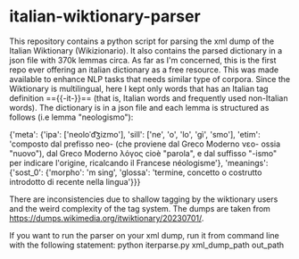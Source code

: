 # italian-wiktionary-parser
This repository contains a python script for parsing the xml dump of the Italian Wiktionary (Wikizionario). It also contains the parsed dictionary in a json file with 370k lemmas circa. As far as I'm concerned, this is the first repo ever offering an italian dictionary as a free resource. This was made available to enhance NLP tasks that needs similar type of corpora. Since the Wiktionary is multilingual, here I kept only words that has an Italian tag definition =={{-it-}}== (that is, Italian words and frequently used non-Italian words). The dictionary is in a json file and each lemma is structured as follows (i.e lemma "neologismo"):

{'meta': {'ipa': ['neoloˈd͡ʒizmo'],
  'sill': ['ne', 'o', 'lo', 'gì', 'smo'],
  'etim': 'composto dal prefisso neo-  (che proviene dal Greco Moderno νεο- ossia "nuovo"), dal Greco Moderno λόγος cioè "parola", e dal suffisso "-ismo" per indicare l\'origine, ricalcando il Francese néologisme'},
 'meanings': {'sost_0': {'morpho': 'm sing',
   'glossa': 'termine, concetto o costrutto introdotto di recente nella lingua'}}}

There are inconsistencies due to shallow tagging by the wiktionary users and the weird complexity of the tag system. The dumps are taken from https://dumps.wikimedia.org/itwiktionary/20230701/.

If you want to run the parser on your xml dump, run it from command line with the following statement: 
python iterparse.py xml_dump_path out_path